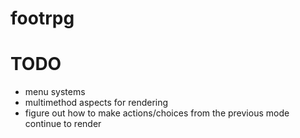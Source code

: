 # footrpg

# TODO

* menu systems
* multimethod aspects for rendering
* figure out how to make actions/choices from the previous mode continue to render
